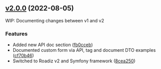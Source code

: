 ## [v2.0.0](https://github.com/roadiz/docs/compare/v1.7.0...v2.0.0) (2022-08-05)

WIP: Documenting changes between v1 and v2

### Features

* Added new API doc section ([fb0cceb](https://github.com/roadiz/docs/commit/fb0ccebcfdacbc22ca0210ea16c44d39d87d811e))
* Documented custom form via API, tag and document DTO examples ([cf70b46](https://github.com/roadiz/docs/commit/cf70b460996334892108fea82df1a59e15147c53))
* Switched to Roadiz v2 and Symfony framework ([8cea250](https://github.com/roadiz/docs/commit/8cea250060d86ca406c93904f1e6d669646276b1))


